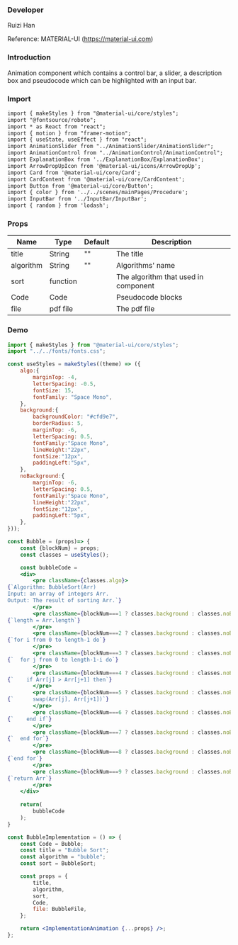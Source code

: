 ### **Developer**

Ruizi Han

Reference: MATERIAL-UI (https://material-ui.com)

### **Introduction**

Animation component which contains a control bar, a slider, a description box and pseudocode which can be highlighted with an input bar. 

### **Import**

```html
import { makeStyles } from "@material-ui/core/styles";
import "@fontsource/roboto";
import * as React from "react";
import { motion } from "framer-motion";
import { useState, useEffect } from "react";
import AnimationSlider from "../AnimationSlider/AnimationSlider";
import AnimationControl from "../AnimationControl/AnimationControl";
import ExplanationBox from '../ExplanationBox/ExplanationBox';
import ArrowDropUpIcon from '@material-ui/icons/ArrowDropUp';
import Card from '@material-ui/core/Card';
import CardContent from '@material-ui/core/CardContent';
import Button from '@material-ui/core/Button';
import { color } from '../../scenes/mainPages/Procedure';
import InputBar from '../InputBar/InputBar';
import { random } from 'lodash';
```

### **Props**

| Name      | Type     | Default | Description                          |
| --------- | -------- | ------- | ------------------------------------ |
| title     | String   | ""      | The title                            |
| algorithm | String   | ""      | Algorithms' name                     |
| sort      | function |         | The algorithm that used in component |
| Code      | Code     |         | Pseudocode blocks                    |
| file      | pdf file |         | The pdf file                         |

### **Demo**

```jsx
import { makeStyles } from "@material-ui/core/styles";
import "../../fonts/fonts.css";

const useStyles = makeStyles((theme) => ({
    algo:{
        marginTop: -4,
        letterSpacing: -0.5,
        fontSize: 15,
        fontFamily: "Space Mono",
    },
    background:{
        backgroundColor: "#cfd9e7",
        borderRadius: 5,
        marginTop: -6,
        letterSpacing: 0.5,
        fontFamily:"Space Mono",
        lineHeight:"22px",
        fontSize:"12px",
        paddingLeft:"5px",
    },
    noBackground:{
        marginTop: -6,
        letterSpacing: 0.5,
        fontFamily:"Space Mono",
        lineHeight:"22px",
        fontSize:"12px",
        paddingLeft:"5px",
    },  
}));

const Bubble = (props)=> {
    const {blockNum} = props;
    const classes = useStyles();

    const bubbleCode = 
    <div>
        <pre className={classes.algo}>
{`Algorithm: BubbleSort(Arr)
Input: an array of integers Arr.
Output: The result of sorting Arr.`}
        </pre>
        <pre className={blockNum===1 ? classes.background : classes.noBackground}>
{`length = Arr.length`}
        </pre>
        <pre className={blockNum===2 ? classes.background : classes.noBackground}>
{`for i from 0 to length-1 do`}
        </pre>
        <pre className={blockNum===3 ? classes.background : classes.noBackground}>
{`  for j from 0 to length-1-i do`}
        </pre>
        <pre className={blockNum===4 ? classes.background : classes.noBackground}>
{`    if Arr[j] > Arr[j+1] then`}
        </pre>
        <pre className={blockNum===5 ? classes.background : classes.noBackground}>
{`      swap(Arr[j], Arr[j+1])`}
        </pre>
        <pre className={blockNum===6 ? classes.background : classes.noBackground}>
{`    end if`}
        </pre>
        <pre className={blockNum===7 ? classes.background : classes.noBackground}>
{`  end for`}
        </pre>
        <pre className={blockNum===8 ? classes.background : classes.noBackground}>
{`end for`}
        </pre>
        <pre className={blockNum===9 ? classes.background : classes.noBackground}>
{`return Arr`}
        </pre>
    </div>
    
    return(
        bubbleCode
    );
}

const BubbleImplementation = () => {
    const Code = Bubble;
    const title = "Bubble Sort";
    const algorithm = "bubble";
    const sort = BubbleSort;

    const props = {
        title,
        algorithm,
        sort,
        Code,
        file: BubbleFile,
    };

    return <ImplementationAnimation {...props} />;
};
```
